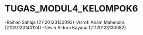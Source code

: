 # TUGAS_MODUL4_KELOMPOK6
-Raihan Sahaja (21120123130093)
-Asrofi Anam Mahendra (21120123140124)
-Nevin Aldora Kayana (21120123130082)
